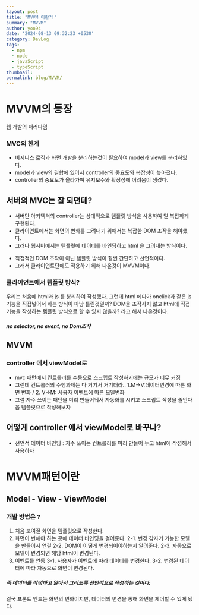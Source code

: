 ```yaml
---
layout: post
title: "MVVM 이란?!"
summary: "MVVM"
author: yoo94
date: '2024-08-13 09:32:23 +0530'
category: DevLog
tags:
  - npm
  - node
  - javaScript
  - typeScript
thumbnail: 
permalink: blog/MVVM/
---
```

# MVVM의 등장

웹 개발의 패러다임

### MVC의 한계
- 비지니스 로직과 화면 개발을 분리하는것이 필요하여 model과 view를 분리하였다.
- model과 view의 결합에 있어서 controller의 중요도와 복잡성이 높아졌다.
- controller의 중요도가 올라가며 유지보수와 확장성에 어려움이 생겼다.

## 서버의 MVC는 잘 되던데?
- 서버단 아키텍쳐의 controller는 상대적으로 템플릿 방식을 사용하여 덜 복잡하게 구현된다.
- 클라이언트에서는 화면의 변화를 그려내기 위해서는 복잡한 DOM 조작을 해야했다.
- 그러나 웹서버에서는 템플릿에 데이터를 바인딩하고 html 을 그려내는 방식이다.
* 직접적인 DOM 조작이 아닌 템플릿 방식이 훨씬 간단하고 선언적이다.
* 그래서 클라이언트단에도 적용하기 위해 나온것이 MVVM이다.

### 클라이언트에서 템플릿 방식?

우리는 처음에 html과 js 를 분리하여 작성했다.
그런데 html 에다가 onclick과 같은 js기능을 직접넣어서 하는 방식이
마냥 틀린것일까? DOM을 조작사지 않고 html에 직접 기능을 작성하는 템플릿 방식으로 할 수 있지 않을까?
라고 해서 나온것이다.
##### no selector, no event, no Dom조작

## MVVM
### controller 에서 viewModel로

- mvc 패턴에서 컨트롤러를 수동으로 스크립트 작성하기에는 규모가 너무 커짐
- 그런데 컨트롤러의 수행과제는 다 거기서 거기더라.. 
1.M->V:데이터변경에 따른 화면 변화 / 2. V->M: 사용자 이벤트에 따른 모델변화
- 그럼 자주 쓰이는 패턴을 미리 만들어둬서 자동화를 시키고 스크립트 작성을 줄인다음 템플릿으로 작성해보자

## 어떻게 controller 에서 viewModel로 바꾸나?

- 선언적 데이터 바인딩 : 자주 쓰이는 컨트롤러를 미리 만들어 두고 html에 작성해서 사용하자

# MVVM패턴이란
## Model - View - ViewModel

### 개발 방법은 ?

1. 처음 보여질 화면을 템플릿으로 작성한다.
2. 화면이 변해야 하는 곳에 데이터 바인딩을 걸어둔다.
2-1. 변경 감자기 가능한 모델을 만들어서 연결
2-2. DOM이 어떻게 변경되어야하는지 알려준다.
2-3. 자동으로 모델이 변경되면 해당 html이 변경된다.
3. 이벤트를 연동
3-1. 사용자가 이벤트에 따라 데이터를 변경한다.
3-2. 변경된 데이터에 따라 자동으로 화면이 변경된다.

##### 즉 데이터를 작성하고 알아서 그리도록 선언적으로 작성하는 것이다.

결국 프론트 엔드는 화면의 변화이지만, 데이터의 변경을 통해 화면을 제어할 수 있게 됐다.
